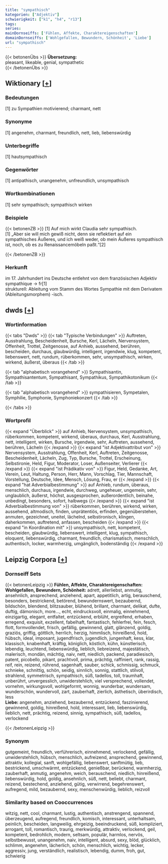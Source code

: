 ```yaml
---
title: "sympathisch"
kategorien: ["Adjektiv"]
schwierigkeit: ["k1", "h4", "r13"]
tags:
series:
mainDornseiffs: ['Fühlen, Affekte, Charaktereigenschaften']
domainDornseiffs: ['Wohlgefallen, Bewundern, Schönheit', 'Liebe']
url: "sympathisch"
---
```


{{< betonenÜbs >}}
**Übersetzung:**  
pleasant, likeable, genial, sympathetic  
{{< /betonenÜbs >}}

## Wiktionary [[+](https://de.wiktionary.org/wiki/sympathisch)]

### Bedeutungen
[1] zu Sympathien motivierend; charmant, nett  

### Synonyme
[1] angenehm, charmant, freundlich, nett, lieb, liebenswürdig  

### Unterbegriffe
[1] hautsympathisch  

### Gegenwörter
[1] antipathisch, unangenehm, unfreundlich, unsympathisch  

### Wortkombinationen
[1] sehr sympathisch; sympathisch wirken  

### Beispiele
{{< betonenZB >}}
[1] Auf mich wirkt Claudia sehr sympathisch.  
[1] „Aber sie will mich gewiß nicht, denn sie reflektiert auf ein sympathisches Äußeres, und ich weiß weder, ob mein Äußeres sympathisch ist, noch, ob es zu Renaissancemöbeln paßt.“[2]  

{{< /betonenZB >}}
### Herkunft
im 17. Jahrhundert ins Deutsche entlehnt von dem französischen Adjektiv sympathique → fr[1]  
strukturell: Ableitung vom Stamm des Wortes Sympathie mit dem Derivatem (Ableitungsmorphem) -isch.  



## dwds [[+](https://www.dwds.de/wb/sympathisch)]

### Wortinformation
{{< tabs "Dwds" >}}
{{< tab "Typische Verbindungen" >}}
Auftreten, Ausstrahlung, Bescheidenheit, Bursche, Kerl, Lächeln, Nervensystem, Offenheit, Trottel, Zeitgenosse, auf Anhieb, aussehend, berühren, bescheiden, durchaus, glaubwürdig, intelligent, irgendwie, klug, kompetent, liebenswert, nett, rundum, rüberkommen, sehr, unsympathisch, wirken, wirkend, äußerst, überaus
{{< /tab >}}

{{< tab "alphabetisch vorangehend" >}}
Sympathisantin, Sympathisantentum, Sympathisant, Sympathikus, Sympathikotonikum
{{< /tab >}}

{{< tab "alphabetisch vorangehend" >}}
sympathisieren, Sympetalen, Symphilie, Symphonie, Symphoniekonzert
{{< /tab >}}

{{< /tabs >}}

### Wortprofil
{{< expand "Überblick" >}} auf Anhieb, Nervensystem, unsympathisch, rüberkommen, kompetent, wirkend, überaus, durchaus, Kerl, Ausstrahlung, nett, intelligent, wirken, Bursche, irgendwie, sehr, Auftreten, aussehend, berühren, Lächeln {{< /expand >}}
{{< expand "ist Adjektivattribut von" >}} Nervensystem, Ausstrahlung, Offenheit, Kerl, Auftreten, Zeitgenosse, Bescheidenheit, Lächeln, Zug, Typ, Bursche, Trottel, Erscheinung, Selbstironie, Held, Figur, Moderator, Loser, Außenseiter, Verlierer {{< /expand >}}
{{< expand "ist Prädikativ von" >}} Figur, Held, Gedanke, Art, Verein, Leut, Haltung, Person, Herr, Mann, Vorschlag, Tier, Mannschaft, Vorstellung, Deutsche, Idee, Mensch, Lösung, Frau, er {{< /expand >}}
{{< expand "hat Adverbialbestimmung" >}} auf Anhieb, rundum, überaus, menschlich, durchaus, irgendwie, durchweg, ungeheuer, ungemein, sehr, unglaublich, äußerst, höchst, ausgesprochen, außerordentlich, beinahe, unbedingt, besonders, sofort, halbwegs {{< /expand >}}
{{< expand "ist Adverbialbestimmung von" >}} rüberkommen, berühren, wirkend, wirken, aussehend, altmodisch, finden, unprätentiös, erfinden, gegenüberstehen, anmuten, gezeichnet, uneitel, lächelnd, selbstironisch, klingen, daherkommen, auftretend, anfassen, bescheiden {{< /expand >}}
{{< expand "in Koordination mit" >}} unsympathisch, nett, kompetent, bescheiden, glaubwürdig, liebenswert, intelligent, klug, sympathisch, eloquent, liebenswürdig, charmant, freundlich, charismatisch, menschlich, authentisch, locker, warmherzig, umgänglich, bodenständig {{< /expand >}}

## Leipzig Corpora [[+](https://corpora.uni-leipzig.de/en/res?word=sympathisch&corpusId=deu_newscrawl-public_2018)]

### Dornseiff Sets
{{< betonenLeipzig >}}
**Fühlen, Affekte, Charaktereigenschaften:**  
**Wohlgefallen, Bewundern, Schönheit:** adrett, allerliebst, anmutig, ansehnlich, ansprechend, anziehend, apart, appetitlich, artig, berauschend, besonders, bestrickend, betörend, bewundernswert, bezaubernd, bildschön, blendend, blitzsauber, blühend, brillant, charmant, delikat, dufte, duftig, dämonisch, more..., echt, eindrucksvoll, einmalig, einnehmend, einzigartig, elegant, entfaltet, entzückend, erblüht, ergreifend, erhaben, erregend, exquisit, exzellent, fabelhaft, fantastisch, fehlerfrei, fein, fesch, flott, formvollendet, frisch, gefällig, gewinnend, glatt, glänzend, goldig, graziös, griffig, göttlich, herrlich, herzig, himmlisch, hinreißend, hold, hübsch, ideal, imposant, jugendfrisch, jugendlich, jungenhaft, kess, klar, klassisch, knabenhaft, kräftig, königlich, köstlich, kühn, künstlerisch, lebendig, leuchtend, liebenswürdig, lieblich, liebreizend, majestätisch, malerisch, mondän, mächtig, naiv, nett, niedlich, packend, paradiesisch, patent, picobello, pikant, prachtvoll, prima, prächtig, raffiniert, rank, rassig, reif, rein, reizend, rührend, sagenhaft, sauber, schick, schmissig, schmuck, schnieke, schnittig, schön, seidig, sinnlich, sonnig, stattlich, stilvoll, strahlend, symmetrisch, sympathisch, süß, tadellos, toll, traumhaft, unberührt, unvergesslich, unwiderstehlich, viel versprechend, vollendet, vornehm, wirkungsvoll, wohlgeformt, wonnig, wunderbar, wundersam, wunderschön, wundervoll, zart, zauberhaft, zierlich, ästhetisch, überirdisch, less  
**Liebe:** angenehm, anziehend, bezaubernd, entzückend, faszinierend, gewinnend, goldig, hinreißend, hold, interessant, lieb, liebenswürdig, lieblich, nett, prächtig, reizend, sinnig, sympathisch, süß, tadellos, verlockend  

{{< /betonenLeipzig >}}

### Synonym
gutgemeint, freundlich, verführerisch, einnehmend, verlockend, gefällig, unwiderstehlich, hübsch, menschlich, aufreizend, ansprechend, gewinnend, attraktiv, kollegial, sanft, wohlgefällig, liebenswert, sanftmütig, lieb, bestrickend, umschwärmt, entzückend, genießbar, berückend, warmherzig, zauberhaft, anmutig, angenehm, weich, berauschend, niedlich, hinreißend, liebenswürdig, hold, goldig, ansehnlich, süß, nett, beliebt, charmant, reizend, bestechend, anziehend, gütig, verwirrend, begehrenswert, aufregend, mild, bezaubernd, sexy, menschenwürdig, lieblich, reizvoll


### Similarity based on Cooccurrences
witzig, nett, cool, charmant, lustig, authentisch, anstrengend, spannend, überzeugend, aufregend, freundlich, komisch, interessant, unterhaltsam, peinlich, bescheiden, langweilig, ehrgeizig, beeindruckend, süß, kompliziert, arrogant, toll, romantisch, traurig, merkwürdig, attraktiv, verlockend, geil, kompetent, bedrohlich, modern, seltsam, populär, harmlos, nervös, selbstbewusst, unangenehm, naiv, intelligent, absurd, sexy, blöd, glücklich, schlimm, angenehm, lächerlich, schön, menschlich, wichtig, lecker, aggressiv, jung, verständlich, realistisch, lebendig, dumm, froh, gut, schwierig

